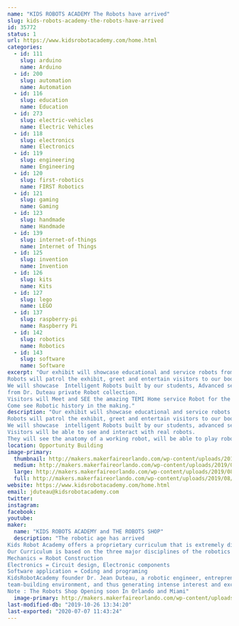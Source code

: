 ```yaml
---
name: "KIDS ROBOTS ACADEMY The Robots have arrived"
slug: kids-robots-academy-the-robots-have-arrived
id: 35772
status: 1
url: https://www.kidsrobotacademy.com/home.html
categories:
  - id: 111
    slug: arduino
    name: Arduino
  - id: 200
    slug: automation
    name: Automation
  - id: 116
    slug: education
    name: Education
  - id: 273
    slug: electric-vehicles
    name: Electric Vehicles
  - id: 118
    slug: electronics
    name: Electronics
  - id: 119
    slug: engineering
    name: Engineering
  - id: 120
    slug: first-robotics
    name: FIRST Robotics
  - id: 121
    slug: gaming
    name: Gaming
  - id: 123
    slug: handmade
    name: Handmade
  - id: 139
    slug: internet-of-things
    name: Internet of Things
  - id: 125
    slug: invention
    name: Invention
  - id: 126
    slug: kits
    name: Kits
  - id: 127
    slug: lego
    name: LEGO
  - id: 137
    slug: raspberry-pi
    name: Raspberry Pi
  - id: 142
    slug: robotics
    name: Robotics
  - id: 143
    slug: software
    name: Software
excerpt: "Our exhibit will showcase educational and service robots from around the world. 
Robots will patrol the exhibit, greet and entertain visitors to our booth.
We will showcase  Intelligent Robots built by our students, Advanced service robots and various educational and Vintage robots 
from Dr. Duteau private Robot collection.
Visitors will Meet and SEE the amazing TEMI Home service Robot for the first time in Florida. Imagine !!!!! A real Robot right in your very own home, school or office. TEMI is being called the I Phone of Home service robots.  
Come see Robotic history in the making."
description: "Our exhibit will showcase educational and service robots from around the world. 
Robots will patrol the exhibit, greet and entertain visitors to our booth.
We will showcase  intelligent Robots built by our students, advanced service robots and various educational and old school robots from Dr. Duteau private Robot collection.
Visitors will be able to see and interact with real robots.
They will see the anatomy of a working robot, will be able to play robot soccer and robot balloon jousting with the Mbot Robot."
location: Opportunity Building
image-primary:
  thumbnail: http://makers.makerfaireorlando.com/wp-content/uploads/2019/08/Jean-with-MAX-150x150.jpg
  medium: http://makers.makerfaireorlando.com/wp-content/uploads/2019/08/Jean-with-MAX-300x225.jpg
  large: http://makers.makerfaireorlando.com/wp-content/uploads/2019/08/Jean-with-MAX-1024x768.jpg
  full: http://makers.makerfaireorlando.com/wp-content/uploads/2019/08/Jean-with-MAX.jpg
website: https://www.kidsrobotacademy.com/home.html
email: jduteau@kidsrobotacademy.com
twitter: 
instagram: 
facebook: 
youtube: 
maker:
  name: "KIDS ROBOTS ACADEMY and THE ROBOTS SHOP"
  description: "The robotic age has arrived 
Kids Robot Academy offers a proprietary curriculum that is extremely diverse with many opportunities to learn Science, Technology, Engineering and Math (STEM) through robotics, electronics, circuit design, controls, coding, sensors, navigation software, speech, artificial intelligence and hardware engineering.
Our Curriculum is based on the three major disciplines of the robotics field:
Mechanics = Robot Construction
Electronics = Circuit design, Electronic components
Software application = Coding and programing
KidsRobotAcademy founder Dr. Jean Duteau, a robotic engineer, entrepreneur, and geek dad with 30 years of real world robotics experience. In the late 1980’s he founded Rochester Robotics, which designed and integrated service robots for home, industry, nuclear inspection, & elderly assistance. Present day, he is teaching elementary and middle school children to solve real-world problems with robots in a collaborative 
team-building environment, and thus generating intense interest and excitement for Science, Technology and Engineering.
Note : The Robots Shop Opening soon In Orlando and Miami"
  image-primary: http://makers.makerfaireorlando.com/wp-content/uploads/2019/08/KRA-Full-Logo-1024x486.jpg
last-modified-db: "2019-10-26 13:34:20"
last-exported: "2020-07-07 11:43:24"
---
```

